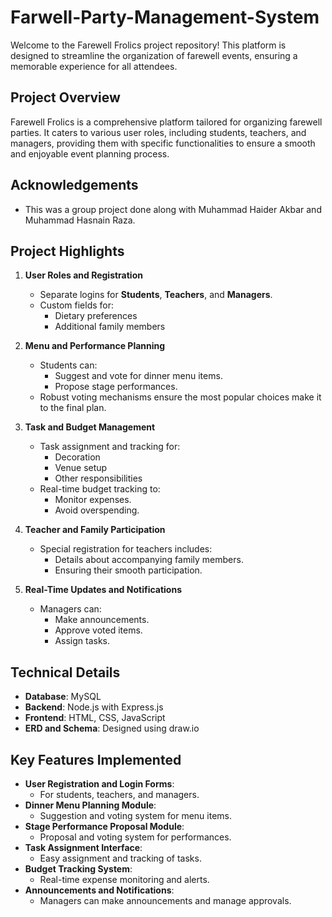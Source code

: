 # Farwell-Party-Management-System

Welcome to the Farewell Frolics project repository! This platform is designed to streamline the organization of farewell events, ensuring a memorable experience for all attendees. <br>

## Project Overview
Farewell Frolics is a comprehensive platform tailored for organizing farewell parties. It caters to various user roles, including students, teachers, and managers, providing them with specific functionalities to ensure a smooth and enjoyable event planning process. <br>

## Acknowledgements
   - This was a group project done along with Muhammad Haider Akbar and Muhammad Hasnain Raza. <br>

## Project Highlights
1. **User Roles and Registration**  
   - Separate logins for **Students**, **Teachers**, and **Managers**.  
   - Custom fields for:  
     - Dietary preferences  
     - Additional family members  

2. **Menu and Performance Planning**  
   - Students can:  
     - Suggest and vote for dinner menu items.  
     - Propose stage performances.  
   - Robust voting mechanisms ensure the most popular choices make it to the final plan.  

3. **Task and Budget Management**  
   - Task assignment and tracking for:  
     - Decoration  
     - Venue setup  
     - Other responsibilities  
   - Real-time budget tracking to:  
     - Monitor expenses.  
     - Avoid overspending.  

4. **Teacher and Family Participation**  
   - Special registration for teachers includes:  
     - Details about accompanying family members.  
     - Ensuring their smooth participation.  

5. **Real-Time Updates and Notifications**  
   - Managers can:  
     - Make announcements.  
     - Approve voted items.  
     - Assign tasks.  

## **Technical Details**  
   - **Database**: MySQL  
   - **Backend**: Node.js with Express.js  
   - **Frontend**: HTML, CSS, JavaScript  
   - **ERD and Schema**: Designed using draw.io  

## **Key Features Implemented**  
   - **User Registration and Login Forms**:  
     - For students, teachers, and managers.  
   - **Dinner Menu Planning Module**:  
     - Suggestion and voting system for menu items.  
   - **Stage Performance Proposal Module**:  
     - Proposal and voting system for performances.  
   - **Task Assignment Interface**:  
     - Easy assignment and tracking of tasks.  
   - **Budget Tracking System**:  
     - Real-time expense monitoring and alerts.
   - **Announcements and Notifications**:  
     - Managers can make announcements and manage approvals.  
